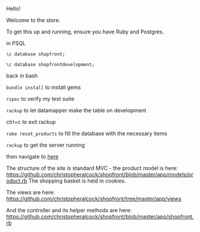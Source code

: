 Hello!

Welcome to the store.

To get this up and running, ensure you have Ruby and Postgres.

in PSQL

`\c database shopfront;`

`\c database shopfrontdevelopment;`

back in bash

`bundle install` to install gems

`rspec` to verify my test suite

`rackup` to let datamapper make the table on development

ctrl+c to exit rackup

`rake reset_products` to fill the database with the necessary items

`rackup` to get the server running

then navigate to <a href="http://localhost:9292/">here</a>

The structure of the site is standard MVC - the product model is here: https://github.com/christopheralcock/shopfront/blob/master/app/models/product.rb
The shopping basket is held in cookies.

The views are here:
https://github.com/christopheralcock/shopfront/tree/master/app/views

And the controller and its helper methods are here:
https://github.com/christopheralcock/shopfront/blob/master/app/shopfront.rb
